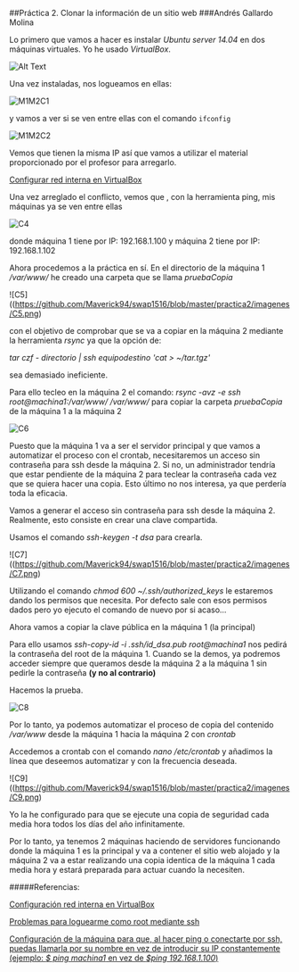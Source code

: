 ##Práctica 2. Clonar la información de un sitio web
###Andrés Gallardo Molina


Lo primero que vamos a hacer es instalar *Ubuntu server 14.04* en dos máquinas virtuales. Yo he usado *VirtualBox*.

![Alt Text](https://github.com/Maverick94/swap1516/blob/master/practica2/imagenes/M1C1.png "Instalando las máquinas")

Una vez instaladas, nos logueamos en ellas:

![M1M2C1](https://github.com/Maverick94/swap1516/blob/master/practica2/imagenes/M1M2C1.png)

y vamos a ver si se ven entre ellas con el comando `ifconfig`


![M1M2C2](https://github.com/Maverick94/swap1516/blob/master/practica2/imagenes/M1M2C2.png)

Vemos que tienen la misma IP así que vamos a utilizar el material proporcionado por el profesor para arregarlo.

[Configurar red interna en VirtualBox](http://www.ccamposfuentes.es/2014/03/12/configurar-red-interna-virtualbox/)

Una vez arreglado el conflicto, vemos que , con la herramienta ping, mis máquinas ya se ven entre ellas


![C4](https://github.com/Maverick94/swap1516/blob/master/practica2/imagenes/C4.png)

donde máquina 1 tiene por IP: 192.168.1.100 y máquina 2 tiene por IP: 192.168.1.102


Ahora procedemos a la práctica en sí. En el directorio de la máquina 1 */var/www/* he creado una carpeta que se llama *pruebaCopia*

![C5]((https://github.com/Maverick94/swap1516/blob/master/practica2/imagenes/C5.png)

con el objetivo de comprobar que se va a copiar en la máquina 2 mediante la herramienta *rsync* ya que la opción de:

*tar czf - directorio | ssh equipodestino 'cat > ~/tar.tgz'*

sea demasiado ineficiente.

Para ello tecleo en la máquina 2 el comando:
*rsync -avz -e ssh root@machina1:/var/www/ /var/www/*
para copiar la carpeta *pruebaCopia* de la máquina 1 a la máquina 2


![C6](https://github.com/Maverick94/swap1516/blob/master/practica2/imagenes/C6.png)


Puesto que la máquina 1 va a ser el servidor principal y que vamos a automatizar el proceso con el crontab, necesitaremos un acceso sin contraseña para ssh desde la máquina 2. Si no, un administrador tendría que estar pendiente de la máquina 2 para teclear la contraseña cada vez que se quiera hacer una copia. Esto último no nos interesa, ya que perdería toda la eficacia.

Vamos a generar el acceso sin contraseña para ssh desde la máquina 2. Realmente, esto consiste en crear una clave compartida.

Usamos el comando *ssh-keygen -t dsa* para crearla.

![C7]((https://github.com/Maverick94/swap1516/blob/master/practica2/imagenes/C7.png)


Utilizando el comando *chmod 600 ~/.ssh/authorized_keys* le estaremos dando los permisos que necesita. Por defecto sale con esos permisos dados pero yo ejecuto el comando de nuevo por si acaso...

Ahora vamos a copiar la clave pública en la máquina 1 (la principal) 

Para ello usamos *ssh-copy-id -i .ssh/id_dsa.pub root@machina1* 
nos pedirá la contraseña del root de la máquina 1. Cuando se la demos, ya podremos acceder siempre que queramos desde la máquina 2 a la máquina 1 sin pedirle la contraseña **(y no al contrario)**

Hacemos la prueba.

![C8](https://github.com/Maverick94/swap1516/blob/master/practica2/imagenes/C8.png)

Por lo tanto, ya podemos automatizar el proceso de copia del contenido */var/www* desde la máquina 1 hacia la máquina 2 con *crontab*

Accedemos a crontab con el comando *nano /etc/crontab* y añadimos la línea que deseemos automatizar y con la frecuencia deseada.

![C9]((https://github.com/Maverick94/swap1516/blob/master/practica2/imagenes/C9.png)


Yo la he configurado para que se ejecute una copia de seguridad cada media hora todos los días del año infinitamente.

Por lo tanto, ya tenemos 2 máquinas haciendo de servidores funcionando donde la máquina 1 es la principal y va a contener el sitio web alojado y la máquina 2 va a estar realizando una copia identica de la máquina 1 cada media hora y estará preparada para actuar cuando la necesiten. 


#####Referencias:

[Configuración red interna en VirtualBox](http://www.ccamposfuentes.es/2014/03/12/configurar-red-interna-virtualbox/)

[Problemas para loguearme como root mediante ssh](http://askubuntu.com/questions/469143/how-to-enable-ssh-root-access-on-ubuntu-14-04)

[Configuración de la máquina para que, al hacer ping o conectarte por ssh, puedas llamarla por su nombre en vez de introducir su IP constantemente (ejemplo: *$ ping machina1* en vez de *$ping 192.168.1.100*)](http://ubuntuforums.org/showthread.php?t=1662246)